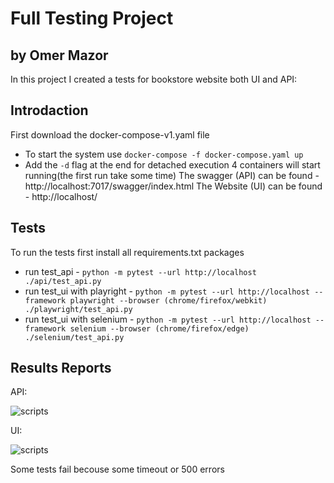 # Full Testing Project
## by Omer Mazor

In this project I created a tests for bookstore website both UI and API:

## Introdaction
First download the docker-compose-v1.yaml file 
* To start the system use `docker-compose -f docker-compose.yaml up`
* Add the `-d` flag at the end for detached execution
4 containers will start running(the first run take some time)
The swagger (API) can be found  - http://localhost:7017/swagger/index.html
The Website (UI) can be found - http://localhost/

## Tests

To run the tests first install all requirements.txt
packages
* run test_api - `python -m pytest --url http://localhost ./api/test_api.py`
* run test_ui with playright - `python -m pytest --url http://localhost --framework playwright --browser (chrome/firefox/webkit) ./playwright/test_api.py`
* run test_ui with selenium - `python -m pytest --url http://localhost --framework selenium --browser (chrome/firefox/edge) ./selenium/test_api.py`

## Results Reports 

API:

![scripts](https://res.cloudinary.com/dwsdrdv3w/image/upload/v1663797192/%D7%A6%D7%99%D7%9C%D7%95%D7%9D_%D7%9E%D7%A1%D7%9A_191_aznww8.png)

UI:

![scripts](https://res.cloudinary.com/dwsdrdv3w/image/upload/v1663797196/%D7%A6%D7%99%D7%9C%D7%95%D7%9D_%D7%9E%D7%A1%D7%9A_190_wzfalr.png)

Some tests fail becouse some timeout or 500 errors
